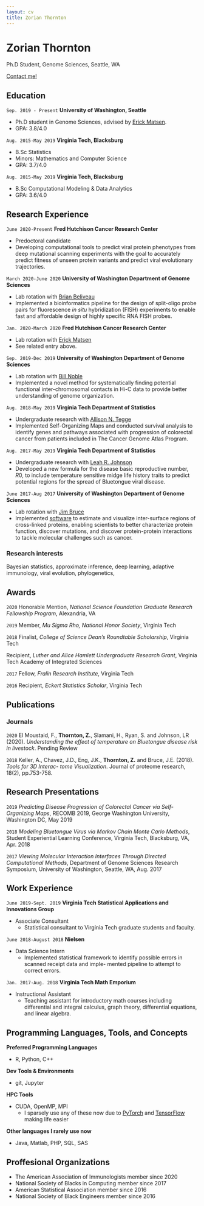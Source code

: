 ```yaml
---
layout: cv
title: Zorian Thornton
---
```

# Zorian Thornton
Ph.D Student, Genome Sciences, Seattle, WA

<div id="webaddress">
<a href="mailto:zorian15@uw.edu">Contact me!</a>
</div>


## Education

`Sep. 2019 - Present`
__University of Washington, Seattle__

- Ph.D student in Genome Sciences, advised by [Erick Matsen](https://matsen.fhcrc.org).
- GPA: 3.8/4.0

`Aug. 2015-May 2019`
__Virginia Tech, Blacksburg__

- B.Sc Statistics
- Minors: Mathematics and Computer Science
- GPA: 3.7/4.0

`Aug. 2015-May 2019`
__Virginia Tech, Blacksburg__

- B.Sc Computational Modeling & Data Analytics
- GPA: 3.6/4.0

## Research Experience

`June 2020-Present`
__Fred Hutchison Cancer Research Center__

- Predoctoral candidate
- Developing computational tools to predict viral protein phenotypes from deep mutational scanning experiments with the goal to accurately predict fitness of unseen protein variants and predict viral evolutionary trajectories.

`March 2020-June 2020`
__University of Washington Department of Genome Sciences__

- Lab rotation with [Brian Beliveau](https://www.beliveau.io)
- Implemented a bioinformatics pipeline for the design of split-oligo probe pairs for fluorescence *in situ* hybridization (FISH) experiments to enable fast and affordable design of highly specific RNA FISH probes.

`Jan. 2020-March 2020`
__Fred Hutchison Cancer Research Center__

- Lab rotation with [Erick Matsen](https://matsen.fhcrc.org)
- See related entry above.

`Sep. 2019-Dec 2019`
__University of Washington Department of Genome Sciences__

- Lab rotation with [Bill Noble](https://noble.gs.washington.edu)
- Implemented a novel method for systematically finding potential functional inter-chromosomal contacts in Hi-C data to provide better understanding of genome organization.

`Aug. 2018-May 2019`
__Virginia Tech Department of Statistics__

- Undergraduate research with [Allison N. Tegge](https://www.stat.vt.edu/people/stat-faculty/tegge-allison.html)
- Implemented Self-Organizing Maps and conducted survival analysis to identify genes and pathways associated with progression of colorectal cancer from patients included in The Cancer Genome Atlas Program.

`Aug. 2017-May 2019`
__Virginia Tech Department of Statistics__

- Undergraduate research with [Leah R. Johnson](http://leah.johnson-gramacy.com/QED/research/)
- Developed a new formula for the disease basic reproductive number, $R0$, to include temperature sensitive midge life history traits to predict potential regions for the spread of Bluetongue viral disease.

`June 2017-Aug 2017`
__University of Washington Department of Genome Sciences__

- Lab rotation with [Jim Bruce](https://brucelab.gs.washington.edu)
- Implemented [software](http://xlinkdb.gs.washington.edu/xlinkdb/) to estimate and visualize inter-surface regions of cross-linked proteins, enabling scientists to better characterize protein function, discover mutations, and discover protein-protein interactions to tackle molecular challenges such as cancer.

### Research interests

Bayesian statistics, approximate inference, deep learning, adaptive immunology, viral evolution, phylogenetics,




## Awards

`2020`
Honorable Mention, *National Science Foundation Graduate Research Fellowship Program*, Alexandria, VA

`2019`
Member, *Mu Sigma Rho, National Honor Society*, Virginia Tech

`2018`
Finalist, *College of Science Dean’s Roundtable Scholarship*, Virginia Tech

Recipient, *Luther and Alice Hamlett Undergraduate Research Grant*, Virginia Tech Academy of Integrated Sciences

`2017`
Fellow, *Fralin Research Institute*, Virginia Tech

`2016`
Recipient, *Eckert Statistics Scholar*, Virginia Tech



## Publications

<!-- Link to articles when I have two actual pubs... -->
<!-- A list is also available [online](http://scholar.google.co.uk/citations?user=LTOTl0YAAAAJ) -->

### Journals

`2020`
El Moustaid, F., __Thornton, Z.__, Slamani, H., Ryan, S. and Johnson, LR (2020). *Understanding
the effect of temperature on Bluetongue disease risk in livestock*. Pending Review

`2018`
Keller, A., Chavez, J.D., Eng, J.K., __Thornton, Z.__ and Bruce, J.E. (2018). *Tools for 3D Interac-
tome Visualization*. Journal of proteome research, 18(2), pp.753-758.



## Research Presentations

`2019`
*Predicting Disease Progression of Colorectal Cancer via Self-Organizing Maps*, RECOMB 2019, George Washington University, Washington DC, May 2019

`2018`
*Modeling Bluetongue Virus via Markov Chain Monte Carlo Methods*, Student Experiential Learning Conference, Virginia Tech, Blacksburg, VA, Apr. 2018

`2017`
*Viewing Molecular Interaction Interfaces Through Directed Computational Methods*, Department of Genome Sciences Research Symposium, University of Washington, Seattle, WA, Aug. 2017

## Work Experience

`June 2019-Sept. 2019`
__Virginia Tech Statistical Applications and Innovations Group__

- Associate Consultant
  - Statistical consultant to Virginia Tech graduate students and faculty.

`June 2018-August 2018`
__Nielsen__

- Data Science Intern
  - Implemented statistical framework to identify possible errors in scanned receipt data and imple- mented pipeline to attempt to correct errors.

`Jan. 2017-Aug. 2018`
__Virginia Tech Math Emporium__

- Instructional Assistant
  - Teaching assistant for introductory math courses including differential and integral calculus, graph theory, differential equations, and linear algebra.

## Programming Languages, Tools, and Concepts

__Preferred Programming Languages__

- R, Python, C++

__Dev Tools & Environments__

- git, Jupyter

__HPC Tools__

- CUDA, OpenMP, MPI
  - I sparsely use any of these now due to [PyTorch](https://pytorch.org) and [TensorFlow](https://www.tensorflow.org) making life easier

__Other languages I rarely use now__

- Java, Matlab, PHP, SQL, SAS

## Proffesional Organizations

- The American Association of Immunologists member since 2020
- National Society of Blacks in Computing member since 2017
- American Statistical Association member since 2016
- National Society of Black Engineers member since 2016

<!-- ### Footer

Last updated: Sept. 2020 -->
